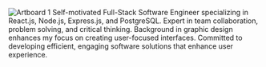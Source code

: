 ![Artboard 1](https://github.com/alexgoodestudio/alexgoodestudio/assets/118846944/df2fea95-0596-4fc6-8867-29ee6badb8cc)
Self-motivated Full-Stack Software Engineer specializing in React.js, Node.js, Express.js, and PostgreSQL. Expert in
team collaboration, problem solving, and critical thinking. Background in graphic design enhances my focus on creating user-focused interfaces. Committed to developing efficient, engaging
software solutions that enhance user experience.
